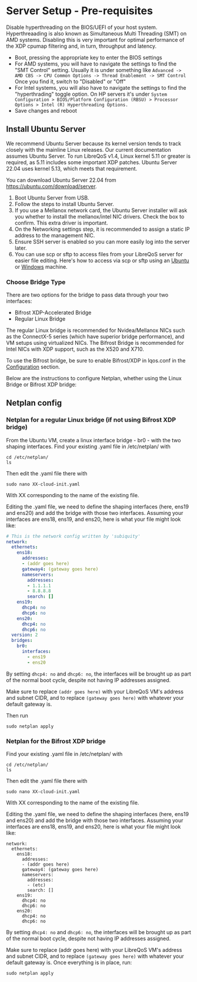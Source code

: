 # Server Setup - Pre-requisites

Disable hyperthreading on the BIOS/UEFI of your host system. Hyperthreaading is also known as Simultaneous Multi Threading (SMT) on AMD systems. Disabling this is very important for optimal performance of the XDP cpumap filtering and, in turn, throughput and latency.

- Boot, pressing the appropriate key to enter the BIOS settings
- For AMD systems, you will have to navigate the settings to find the "SMT Control" setting. Usually it is under something like ```Advanced -> AMD CBS -> CPU Common Options -> Thread Enablement -> SMT Control``` Once you find it, switch to "Disabled" or "Off"
- For Intel systems, you will also have to navigate the settings to find the "hyperthrading" toggle option. On HP servers it's under ```System Configuration > BIOS/Platform Configuration (RBSU) > Processor Options > Intel (R) Hyperthreading Options.```
- Save changes and reboot

## Install Ubuntu Server

We recommend Ubuntu Server because its kernel version tends to track closely with the mainline Linux releases. Our current documentation assumes Ubuntu Server. To run LibreQoS v1.4, Linux kernel 5.11 or greater is required, as 5.11 includes some important XDP patches. Ubuntu Server 22.04 uses kernel 5.13, which meets that requirement.

You can download Ubuntu Server 22.04 from <a href="https://ubuntu.com/download/server">https://ubuntu.com/download/server</a>.

1. Boot Ubuntu Server from USB.
2. Follow the steps to install Ubuntu Server.
3. If you use a Mellanox network card, the Ubuntu Server installer will ask you whether to install the mellanox/intel NIC drivers. Check the box to confirm. This extra driver is important.
4. On the Networking settings step, it is recommended to assign a static IP address to the management NIC.
5. Ensure SSH server is enabled so you can more easily log into the server later.
6. You can use scp or sftp to access files from your LibreQoS server for easier file editing. Here's how to access via scp or sftp using an [Ubuntu](https://www.addictivetips.com/ubuntu-linux-tips/sftp-server-ubuntu/) or [Windows](https://winscp.net/eng/index.php) machine.

### Choose Bridge Type

There are two options for the bridge to pass data through your two interfaces:

- Bifrost XDP-Accelerated Bridge
- Regular Linux Bridge


The regular Linux bridge is recommended for Nvidea/Mellanox NICs such as the ConnectX-5 series (which have superior bridge performance), and VM setups using virtualized NICs. The Bifrost Bridge is recommended for Intel NICs with XDP support, such as the X520 and X710.

To use the Bifrost bridge, be sure to enable Bifrost/XDP in lqos.conf in the [Configuration](configuration.md) section.

Below are the instructions to configure Netplan, whether using the Linux Bridge or Bifrost XDP bridge:

## Netplan config

### Netplan for a regular Linux bridge (if not using Bifrost XDP bridge)

From the Ubuntu VM, create a linux interface bridge - br0 - with the two shaping interfaces.
Find your existing .yaml file in /etc/netplan/ with

```shell
cd /etc/netplan/
ls
```

Then edit the .yaml file there with

```shell
sudo nano XX-cloud-init.yaml
```

With XX corresponding to the name of the existing file.

Editing the .yaml file, we need to define the shaping interfaces (here, ens19 and ens20) and add the bridge with those two interfaces. Assuming your interfaces are ens18, ens19, and ens20, here is what your file might look like:

```yaml
# This is the network config written by 'subiquity'
network:
  ethernets:
    ens18:
      addresses:
      - (addr goes here)
      gateway4: (gateway goes here)
      nameservers:
        addresses:
        - 1.1.1.1
        - 8.8.8.8
        search: []
    ens19:
      dhcp4: no
      dhcp6: no
    ens20:
      dhcp4: no
      dhcp6: no
  version: 2
  bridges:
    br0:
      interfaces:
        - ens19
        - ens20
```

By setting `dhcp4: no` and `dhcp6: no`, the interfaces will be brought up as part of the normal boot cycle, despite not having IP addresses assigned.

Make sure to replace `(addr goes here)` with your LibreQoS VM's address and subnet CIDR, and to replace `(gateway goes here)` with whatever your default gateway is.

Then run

```shell
sudo netplan apply
```

### Netplan for the Bifrost XDP bridge

Find your existing .yaml file in /etc/netplan/ with

```shell
cd /etc/netplan/
ls
```

Then edit the .yaml file there with

```shell
sudo nano XX-cloud-init.yaml
```

With XX corresponding to the name of the existing file.

Editing the .yaml file, we need to define the shaping interfaces (here, ens19 and ens20) and add the bridge with those two interfaces. Assuming your interfaces are ens18, ens19, and ens20, here is what your file might look like:

```
network:
  ethernets:
    ens18:
      addresses:
      - (addr goes here)
      gateway4: (gateway goes here)
      nameservers:
        addresses:
        - (etc)
        search: []
    ens19:
      dhcp4: no
      dhcp6: no
    ens20:
      dhcp4: no
      dhcp6: no
```

By setting `dhcp4: no` and `dhcp6: no`, the interfaces will be brought up as part of the normal boot cycle, despite not having IP addresses assigned.

Make sure to replace (addr goes here) with your LibreQoS VM's address and subnet CIDR, and to replace `(gateway goes here)` with whatever your default gateway is.
Once everything is in place, run:

```shell
sudo netplan apply
```
